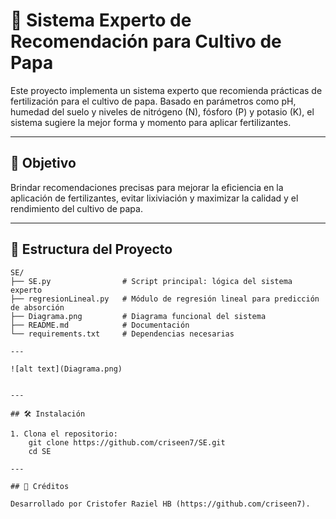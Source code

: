 # 🌱 Sistema Experto de Recomendación para Cultivo de Papa

Este proyecto implementa un sistema experto que recomienda prácticas de fertilización para el cultivo de papa. Basado en parámetros como pH, humedad del suelo y niveles de nitrógeno (N), fósforo (P) y potasio (K), el sistema sugiere la mejor forma y momento para aplicar fertilizantes.

---

## 🧠 Objetivo

Brindar recomendaciones precisas para mejorar la eficiencia en la aplicación de fertilizantes, evitar lixiviación y maximizar la calidad y el rendimiento del cultivo de papa.

---

## 📁 Estructura del Proyecto

```plaintext
SE/
├── SE.py                # Script principal: lógica del sistema experto
├── regresionLineal.py   # Módulo de regresión lineal para predicción de absorción
├── Diagrama.png         # Diagrama funcional del sistema
├── README.md            # Documentación
└── requirements.txt     # Dependencias necesarias

---

![alt text](Diagrama.png)


---

## 🛠️ Instalación

1. Clona el repositorio:
    git clone https://github.com/criseen7/SE.git
    cd SE

---

## 👥 Créditos

Desarrollado por Cristofer Raziel HB (https://github.com/criseen7).
